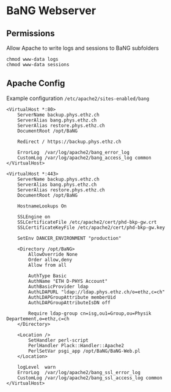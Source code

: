   BaNG Webserver
==================

 Permissions
-------------

Allow Apache to write logs and sessions to BaNG subfolders

    chmod www-data logs
    chmod www-data sessions


 Apache Config
---------------

Example configuration ```/etc/apache2/sites-enabled/bang```

    <VirtualHost *:80>
        ServerName backup.phys.ethz.ch
        ServerAlias bang.phys.ethz.ch
        ServerAlias restore.phys.ethz.ch
        DocumentRoot /opt/BaNG

        Redirect / https://backup.phys.ethz.ch

        ErrorLog  /var/log/apache2/bang_error_log
        CustomLog /var/log/apache2/bang_access_log common
    </VirtualHost>

    <VirtualHost *:443>
        ServerName backup.phys.ethz.ch
        ServerAlias bang.phys.ethz.ch
        ServerAlias restore.phys.ethz.ch
        DocumentRoot /opt/BaNG

        HostnameLookups On

        SSLEngine on
        SSLCertificateFile /etc/apache2/cert/phd-bkp-gw.crt
        SSLCertificateKeyFile /etc/apache2/cert/phd-bkp-gw.key

        SetEnv DANCER_ENVIRONMENT "production"

        <Directory /opt/BaNG>
            AllowOverride None
            Order allow,deny
            Allow from all

            AuthType Basic
            AuthName "ETH D-PHYS Account"
            AuthBasicProvider ldap
            AuthLDAPURL "ldap://ldap.phys.ethz.ch/o=ethz,c=ch"
            AuthLDAPGroupAttribute memberUid
            AuthLDAPGroupAttributeIsDN off

            Require ldap-group cn=isg,ou1=Group,ou=Physik Departement,o=ethz,c=ch
        </Directory>

        <Location />
            SetHandler perl-script
            PerlHandler Plack::Handler::Apache2
            PerlSetVar psgi_app /opt/BaNG/BaNG-Web.pl
        </Location>

        logLevel  warn
        ErrorLog  /var/log/apache2/bang_ssl_error_log
        CustomLog /var/log/apache2/bang_ssl_access_log common
    </VirtualHost>
